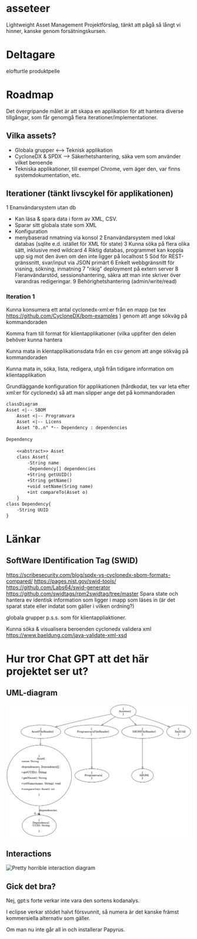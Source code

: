 # asseteer
Lightweight Asset Management
Projektförslag, tänkt att pågå så långt vi hinner, kanske genom forsätningskursen.
# Deltagare
elofturtle
produktpelle
# Roadmap
Det övergripande målet är att skapa en applikation för att hantera diverse tillgångar, som får genomgå flera iterationer/implementationer.
## Vilka assets?
* Globala grupper <--> Teknisk applikation
* CycloneDX & SPDX --> Säkerhetshantering, säka vem som använder vilket beroende
* Tekniska applikationer, till exempel Chrome, vem äger den, var finns systemdokumentation, etc.
## Iterationer (tänkt livscykel för applikationen)
1 Enanvändarsystem utan db
  * Kan läsa & spara data i form av XML, CSV.
  * Sparar sitt globala state som XML
  * Konfiguration
  * menybaserad nmatning via konsol
2 Enanvändarsystem med lokal databas (sqlite e.d. istället för XML för state) 
3 Kunna söka på flera olika sätt, inklusive med wildcard
4 Riktig databas, programmet kan koppla upp sig mot den även om den inte ligger på localhost
5 Söd för REST-gränssnitt, svar/input via JSON primärt
6 Enkelt webbgränsnitt för visning, sökning, inmatning
7 "rikig" deployment på extern server
8 Fleranvändarstöd, sessionshantering, säkra att man inte skriver över varandras redigeringar.
9 Behörighetshantering (admin/write/read)

### Iteration 1 
Kunna konsumera ett antal cyclonedx-xml:er från en mapp (se tex https://github.com/CycloneDX/bom-examples ) genom att ange sökväg på kommandoraden

Komma fram till format för klientapplikationer (vilka uppfiter den delen behöver kunna hantera

Kunna mata in klentapplikationsdata från en csv genom att ange sökväg på kommandoraden

Kunna mata in, söka, lista, redigera, utgå från tidigare information om klientapplikation

Grundläggande konfiguration för applikationen (hårdkodat, tex var leta efter xml:er för cyclonedx) så att man slipper ange det på kommandoraden

```mermaid
classDiagram
Asset <|-- SBOM
    Asset <|-- Programvara
    Asset <|-- Licens
    Asset "0..n" *-- Dependency : dependencies

Dependency

    <<abstract>> Asset
    class Asset{
        -String name
        -Dependency[] dependencies
        +String getUUID()
        +String getName()
        +void setName(Sring name)
        +int compareTo(Asset o)
    }
class Dependency{
    -String UUID
}
```


# Länkar
## SoftWare IDentification Tag (SWID)
https://scribesecurity.com/blog/spdx-vs-cyclonedx-sbom-formats-compared/
https://pages.nist.gov/swid-tools/
https://github.com/Labs64/swid-generator
https://github.com/swidtags/rpm2swidtag/tree/master
Spara state och hantera ev identisk information som ligger i mapp som läses in (är det sparat state eller indatat som gäller i vilken ordning?)

globala grupper p.s.s. som för klientappliaktioner.

Kunna söka & visualisera beroenden cyclonedx
validera xml https://www.baeldung.com/java-validate-xml-xsd 


# Hur tror Chat GPT att det här projektet ser ut?
## UML-diagram
![slightl wrong uml diagram](images/asseteer_uml_class_diagram.png "UML") 
## Interactions
![Pretty horrible interaction diagram](images/asseteer_ineraction_diagram.png "Interactions") 
## Gick det bra?
Nej, gpt:s forte verkar inte vara den sortens kodanalys.

I eclipse verkar stödet halvt försvunnit, så numera är det kanske främst kommersiella alternativ som gäller. 

Om man nu inte går all in och installerar Papyrus.